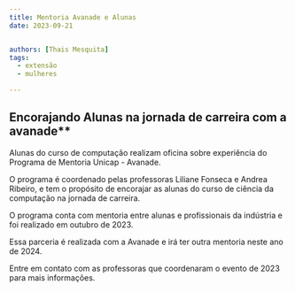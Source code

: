 ```yaml
---
title: Mentoria Avanade e Alunas
date: 2023-09-21


authors: [Thais Mesquita]
tags:
  - extensão
  - mulheres

---
```

## Encorajando Alunas na jornada de carreira com a avanade**

Alunas do curso de computação realizam oficina sobre experiência do Programa de Mentoria Unicap - Avanade.

O programa é coordenado pelas professoras Liliane Fonseca e Andrea Ribeiro, e tem o propósito de encorajar as alunas do curso de ciência da computação na jornada de carreira.

O programa conta com mentoria entre alunas e profissionais da indústria e foi realizado em outubro de 2023.

Essa parceria é realizada com a Avanade e irá ter outra mentoria neste ano de 2024.

Entre em contato com as professoras que coordenaram o evento de 2023 para mais informações.



